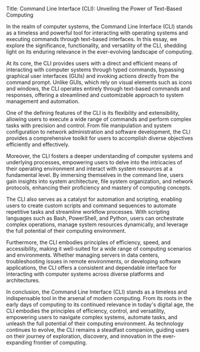 Title: Command Line Interface (CLI): Unveiling the Power of Text-Based Computing

In the realm of computer systems, the Command Line Interface (CLI) stands as a timeless and powerful tool for interacting with operating systems and executing commands through text-based interfaces. In this essay, we explore the significance, functionality, and versatility of the CLI, shedding light on its enduring relevance in the ever-evolving landscape of computing.

At its core, the CLI provides users with a direct and efficient means of interacting with computer systems through typed commands, bypassing graphical user interfaces (GUIs) and invoking actions directly from the command prompt. Unlike GUIs, which rely on visual elements such as icons and windows, the CLI operates entirely through text-based commands and responses, offering a streamlined and customizable approach to system management and automation.

One of the defining features of the CLI is its flexibility and extensibility, allowing users to execute a wide range of commands and perform complex tasks with precision and control. From file manipulation and system configuration to network administration and software development, the CLI provides a comprehensive toolkit for users to accomplish diverse objectives efficiently and effectively.

Moreover, the CLI fosters a deeper understanding of computer systems and underlying processes, empowering users to delve into the intricacies of their operating environment and interact with system resources at a fundamental level. By immersing themselves in the command line, users gain insights into system architecture, file system organization, and network protocols, enhancing their proficiency and mastery of computing concepts.

The CLI also serves as a catalyst for automation and scripting, enabling users to create custom scripts and command sequences to automate repetitive tasks and streamline workflow processes. With scripting languages such as Bash, PowerShell, and Python, users can orchestrate complex operations, manage system resources dynamically, and leverage the full potential of their computing environment.

Furthermore, the CLI embodies principles of efficiency, speed, and accessibility, making it well-suited for a wide range of computing scenarios and environments. Whether managing servers in data centers, troubleshooting issues in remote environments, or developing software applications, the CLI offers a consistent and dependable interface for interacting with computer systems across diverse platforms and architectures.

In conclusion, the Command Line Interface (CLI) stands as a timeless and indispensable tool in the arsenal of modern computing. From its roots in the early days of computing to its continued relevance in today's digital age, the CLI embodies the principles of efficiency, control, and versatility, empowering users to navigate complex systems, automate tasks, and unleash the full potential of their computing environment. As technology continues to evolve, the CLI remains a steadfast companion, guiding users on their journey of exploration, discovery, and innovation in the ever-expanding frontier of computing.
